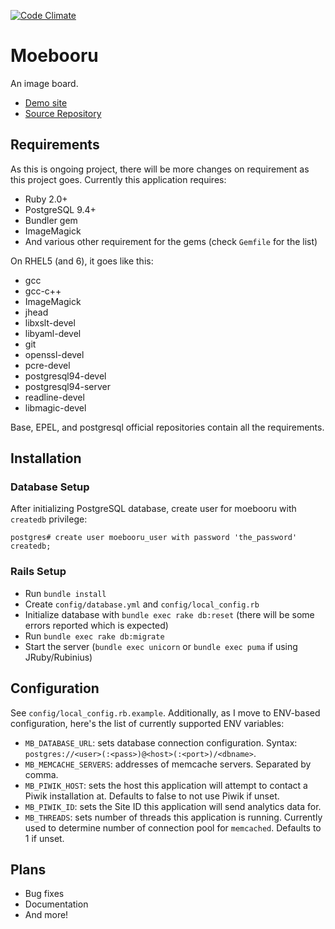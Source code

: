 [![Code Climate](https://codeclimate.com/github/moebooru/moebooru.png)](https://codeclimate.com/github/moebooru/moebooru)

Moebooru
========

An image board.

* [Demo site](http://moe.dev.myconan.net)
* [Source Repository](http://github.com/moebooru/moebooru)

Requirements
------------

As this is ongoing project, there will be more changes on requirement as this project goes. Currently this application requires:

* Ruby 2.0+
* PostgreSQL 9.4+
* Bundler gem
* ImageMagick
* And various other requirement for the gems (check `Gemfile` for the list)

On RHEL5 (and 6), it goes like this:

* gcc
* gcc-c++
* ImageMagick
* jhead
* libxslt-devel
* libyaml-devel
* git
* openssl-devel
* pcre-devel
* postgresql94-devel
* postgresql94-server
* readline-devel
* libmagic-devel

Base, EPEL, and postgresql official repositories contain all the requirements.

Installation
------------

### Database Setup

After initializing PostgreSQL database, create user for moebooru with `createdb` privilege:

    postgres# create user moebooru_user with password 'the_password' createdb;


### Rails Setup

* Run `bundle install`
* Create `config/database.yml` and `config/local_config.rb`
* Initialize database with `bundle exec rake db:reset` (there will be some errors reported which is expected)
* Run `bundle exec rake db:migrate`
* Start the server (`bundle exec unicorn` or `bundle exec puma` if using JRuby/Rubinius)

Configuration
-------------

See `config/local_config.rb.example`. Additionally, as I move to ENV-based configuration, here's the list of currently supported ENV variables:

- `MB_DATABASE_URL`: sets database connection configuration. Syntax: `postgres://<user>(:<pass>)@<host>(:<port>)/<dbname>`.
- `MB_MEMCACHE_SERVERS`: addresses of memcache servers. Separated by comma.
- `MB_PIWIK_HOST`: sets the host this application will attempt to contact a Piwik installation at. Defaults to false to not use Piwik if unset.
- `MB_PIWIK_ID`: sets the Site ID this application will send analytics data for.
- `MB_THREADS`: sets number of threads this application is running. Currently used to determine number of connection pool for `memcached`. Defaults to 1 if unset.

Plans
-----

* Bug fixes
* Documentation
* And more!

